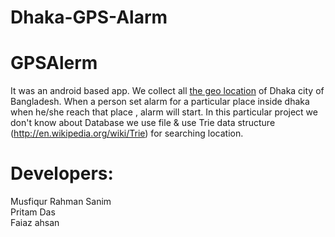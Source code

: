 # Dhaka-GPS-Alarm

# GPSAlerm

It was an android based app. We collect all <a href="https://github.com/math10/GPSAlerm/blob/master/res/raw/gps">the geo location</a> of Dhaka city of Bangladesh. When a person set alarm for a particular place inside dhaka when he/she reach that place , alarm will start.
In this particular project we don't know about Database we use file & use Trie data structure (http://en.wikipedia.org/wiki/Trie) for searching location.

# Developers:

Musfiqur Rahman Sanim<br>
Pritam Das<br>
Faiaz ahsan
